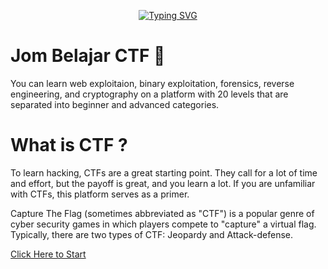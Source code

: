 <p align="center">
<a href="https://git.io/typing-svg"><img src="https://readme-typing-svg.herokuapp.com?font=Fira+Code&size=28&pause=1000&color=FFFFFFFF&center=true&vCenter=true&width=435&lines=Welcome+to+Jom+Belajar+CTF;Let's+get+you+the+details!" alt="Typing SVG" /></a>
</p>    

# Jom Belajar CTF 🚩
You can learn web exploitaion, binary exploitation, forensics, reverse engineering, and cryptography on a platform with 20 levels that are separated into beginner and advanced categories.

# What is CTF ?
To learn hacking, CTFs are a great starting point. They call for a lot of time and effort, but the payoff is great, and you learn a lot. If you are unfamiliar with CTFs, this platform serves as a primer.

Capture The Flag (sometimes abbreviated as "CTF") is a popular genre of cyber security games in which players compete to "capture" a virtual flag. Typically, there are two types of CTF: Jeopardy and Attack-defense.

[Click Here to Start](https://github.com/g3nj1z/Jom-Belajar-CTF/discussions/10)

